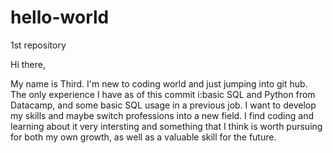 # hello-world
1st repository

Hi there,

My name is Third. I'm new to coding world and just jumping into git hub. The only experience I have as of this commit i:basic SQL 
and Python from Datacamp, and some basic SQL usage in a previous job. I want to develop my skills and maybe switch professions into a 
new field. I find coding and learning about it very intersting and something that I think is worth pursuing for both my own growth, 
as well as a valuable skill for the future.
